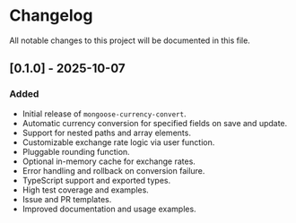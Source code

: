 # Changelog

All notable changes to this project will be documented in this file.

## [0.1.0] - 2025-10-07
### Added
- Initial release of `mongoose-currency-convert`.
- Automatic currency conversion for specified fields on save and update.
- Support for nested paths and array elements.
- Customizable exchange rate logic via user function.
- Pluggable rounding function.
- Optional in-memory cache for exchange rates.
- Error handling and rollback on conversion failure.
- TypeScript support and exported types.
- High test coverage and examples.
- Issue and PR templates.
- Improved documentation and usage examples.
